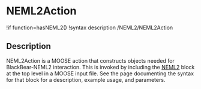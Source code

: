 # NEML2Action

!if function=hasNEML2()
!syntax description /NEML2/NEML2Action

## Description

NEML2Action is a MOOSE action that constructs objects needed for BlackBear-NEML2 interaction. This is invoked by including
the [NEML2](syntax/NEML2/index.md) block at the top level in a MOOSE input file. See the page documenting
the syntax for that block for a description, example usage, and parameters.
